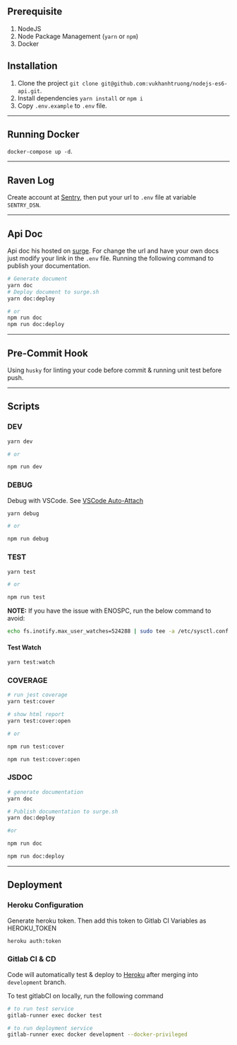## Prerequisite
1. NodeJS
2. Node Package Management (`yarn` or `npm`)
3. Docker

## Installation

1. Clone the project `git clone git@github.com:vukhanhtruong/nodejs-es6-api.git`.
2. Install dependencies `yarn install` or `npm i`
3. Copy `.env.example` to `.env` file.

---

## Running Docker

`docker-compose up -d`.

---

## Raven Log

Create account at [Sentry](https://sentry.io/), then put your url to `.env` file at variable `SENTRY_DSN`.

---

## Api Doc

Api doc his hosted on [surge](https://surge.sh/). For change the url and have your own docs just modify your link in the `.env` file. Running the following command to publish your documentation.

```sh
# Generate document
yarn doc
# Deploy document to surge.sh
yarn doc:deploy

# or
npm run doc
npm run doc:deploy
```
---

## Pre-Commit Hook

Using `husky` for linting your code before commit & running unit test before push.

---

## Scripts

### DEV

```sh
yarn dev

# or

npm run dev
```

### DEBUG

Debug with VSCode. See [VSCode Auto-Attach](https://code.visualstudio.com/updates/v1_22#_node-debugging)

```sh
yarn debug

# or

npm run debug
```

### TEST

```sh
yarn test

# or

npm run test
```

**NOTE:** If you have the issue with ENOSPC, run the below command to avoid:

```sh
echo fs.inotify.max_user_watches=524288 | sudo tee -a /etc/sysctl.conf && sudo sysctl -p
```

#### Test Watch

```sh
yarn test:watch
```

### COVERAGE

```sh
# run jest coverage
yarn test:cover

# show html report
yarn test:cover:open

# or

npm run test:cover

npm run test:cover:open
```

### JSDOC

```sh
# generate documentation
yarn doc

# Publish documentation to surge.sh
yarn doc:deploy

#or

npm run doc

npm run doc:deploy
```

---

## Deployment

### Heroku Configuration

Generate heroku token. Then add this token to Gitlab CI Variables as HEROKU_TOKEN

```sh
heroku auth:token
```

### Gitlab CI & CD
Code will automatically test & deploy to [Heroku](https://devcenter.heroku.com/articles/container-registry-and-runtime#logging-in-to-the-registry) after merging into `development` branch.

To test gitlabCI on locally, run the following command

```sh
# to run test service
gitlab-runner exec docker test

# to run deployment service
gitlab-runner exec docker development --docker-privileged
```
